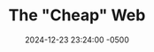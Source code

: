 ---
layout: post
title: 'The "Cheap" Web'
date: 2024-12-23 23:24:00 -0500
link: https://potato.cheap
byline: 'A solarpunk philosophy of web design'
tags: item
---